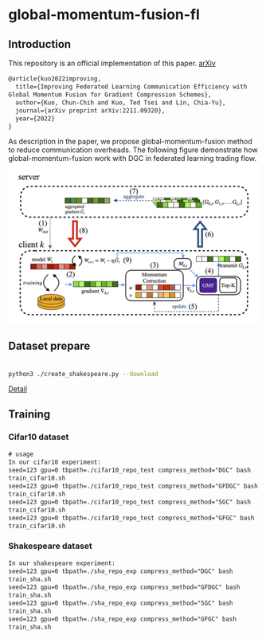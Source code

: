 # global-momentum-fusion-fl

## Introduction

This repository is an official implementation of this paper. [arXiv](https://arxiv.org/abs/2211.09320)
```
@article{kuo2022improving,
  title={Improving Federated Learning Communication Efficiency with Global Momentum Fusion for Gradient Compression Schemes},
  author={Kuo, Chun-Chih and Kuo, Ted Tsei and Lin, Chia-Yu},
  journal={arXiv preprint arXiv:2211.09320},
  year={2022}
}
```

As description in the paper, we propose global-momentum-fusion method to reduce communication overheads. 
The following figure demonstrate how global-momentum-fusion work with DGC in federated learning trading flow.
![image](image/DGCwGMF_fig.jpg)


## Dataset prepare

```bash

python3 ./create_shakespeare.py --download
```

[Detail](data/README.md)

## Training
### Cifar10 dataset

```shell=
# usage
In our cifar10 experiment:
seed=123 gpu=0 tbpath=./cifar10_repo_test compress_method="DGC" bash train_cifar10.sh
seed=123 gpu=0 tbpath=./cifar10_repo_test compress_method="GFDGC" bash train_cifar10.sh
seed=123 gpu=0 tbpath=./cifar10_repo_test compress_method="SGC" bash train_cifar10.sh
seed=123 gpu=0 tbpath=./cifar10_repo_test compress_method="GFGC" bash train_cifar10.sh
```
### Shakespeare dataset
```shell=
In our shakespeare experiment:
seed=123 gpu=0 tbpath=./sha_repo_exp compress_method="DGC" bash train_sha.sh
seed=123 gpu=0 tbpath=./sha_repo_exp compress_method="GFDGC" bash train_sha.sh
seed=123 gpu=0 tbpath=./sha_repo_exp compress_method="SGC" bash train_sha.sh
seed=123 gpu=0 tbpath=./sha_repo_exp compress_method="GFGC" bash train_sha.sh
```